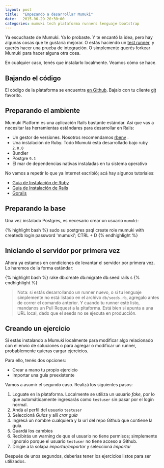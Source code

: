 ```yaml
---
layout: post
title:  "Empezando a desarrollar Mumuki"
date:   2015-06-29 20:30:00
categories: mumuki tech plataforma runners lenguaje bootstrap
---
```


Ya escuchaste de Mumuki. Ya lo probaste. Y te encantó la idea, pero hay algunas cosas que te gustaría mejorar. O estás haciendo un [test runner](http://mumuki.org/mumuki/tech/plataforma/runners/lenguaje/2015/06/22/extendiendo-mumuki-runners/), y querés hacer una prueba de integración. O simplemente querés forkear Mumuki para hacer alguna otra cosa.

En cualquier caso, tenés que instalarlo localmente. Veamos cómo se hace.

## Bajando el código

El código de la plataforma se encuentra [en Github](https://github.com/mumuki/mumuki-platform). Bajalo con tu cliente [git](https://git-scm.com/) favorito.

## Preparando el ambiente

Mumuki Platform es una aplicación Rails bastante estándar. Así que vas a necesitar las herramientas estándares para desarrollar en Rails:

  * Un gestor de versiones. Nosotros recomendamos [rbenv](https://github.com/sstephenson/rbenv) .
  * Una instalación de Ruby. Todo Mumuki está desarrollado bajo ruby `2.0.0`
  * Bundler
  * Postgre `9.1`
  * El mar de dependencias nativas instaladas en tu sistema operativo

No vamos a repetir lo que ya Internet escribió; acá hay algunos tutoriales:

 * [Guía de Instalación de Ruby](http://uqbar-wiki.org/index.php?title=Gu%C3%ADa_de_Instalaci%C3%B3n_de_Ruby)
 * [Guía de Instalación de Rails](http://uqbar-wiki.org/index.php?title=Gu%C3%ADa_de_Instalaci%C3%B3n_de_Rails)
 * [Gorails](https://gorails.com/setup)

## Preparando la base

Una vez instalado Postgres, es necesario crear un usuario `mumuki`:

{% highlight bash %}
sudo su postgres
psql
create role mumuki with createdb login password 'mumuki';
CTRL + D
{% endhighlight %}


## Iniciando el servidor por primera vez

Ahora ya estamos en condiciones de levantar el servidor por primera vez. Lo haremos de la forma estándar:

{% highlight bash %}
rake db:create db:migrate db:seed
rails s
{% endhighlight %}

> Nota: si estás desarrollando un runner nuevo, o si tu lenguaje simplemente no está listado en el archivo `db/seeds.rb`, agregalo antes de correr el comando anterior. Y cuando tu runner esté listo, mandanos un Pull Request a la pltaforma. Está bien si apunta a una URL local, dado que el seeds no se ejecuta en producción.

## Creando un ejercicio

Si estás instalando a Mumuki localmente para modificar algo relacionado con el envío de soluciones o para agregar o modificar un runner, probablemente quieras cargar ejercicios.

Para ello, tenés dos opciones:

 * Crear a mano tu propio ejercicio
 * Importar una guía preexistente

Vamos a asumir el segundo caso. Realizá los siguientes pasos:

1. Loguate en la plataforma. Localmente se utiliza un usuario _fake_, por lo que automáticamente ingresarás como `testuser` sin pasar por el login normal.
2. Andá al perfil del usuario `testuser`
3. Seleccioná _Guías_ y allí _crar guía_
4. Ingresá un nombre cualquiera y la url del repo Github que contiene la guía.
5. Guardá los cambios
6. Recibirás un warning de que el usuario no tiene permisos; simplemente ignoralo porque el usuario `testuser` no tiene acceso a Github.
7. Dirigie a la solapa _importar/exportar_ y seleccioná _Importar_

Después de unos segundos, deberías tener los ejercicios listos para ser utilizados.